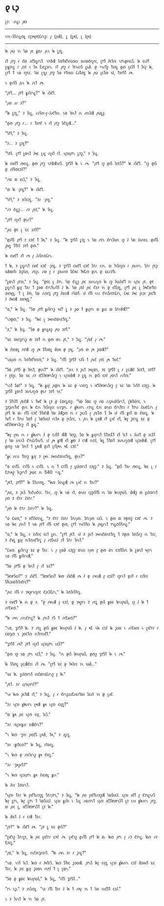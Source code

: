<style>
p {
    word-spacing: 0.5ch;
}
</style>

# 𐑞 𐑧𐑜

𐑚𐑲: ·𐑨𐑯𐑛𐑦 𐑢𐑽

---

𐑯𐑪𐑯-𐑕𐑑𐑨𐑯𐑛𐑼𐑛 𐑩𐑚𐑮𐑰𐑝𐑦𐑱𐑖𐑩𐑯𐑟: 𐑢 (𐑢𐑦𐑔), 𐑛 (𐑛𐑵), 𐑚 (𐑚𐑰)

---

𐑿 𐑢𐑻 𐑪𐑯 𐑘𐑹 𐑢𐑱 𐑣𐑴𐑥 𐑢𐑧𐑯 𐑿 𐑛𐑲𐑛.

𐑦𐑑 𐑢𐑳𐑟 𐑩 𐑒𐑸 𐑨𐑒𐑕𐑦𐑛𐑩𐑯𐑑. 𐑯𐑳𐑔𐑦𐑙 𐑐𐑼𐑑𐑦𐑒𐑘𐑩𐑤𐑼𐑤𐑦 𐑮𐑦𐑥𐑸𐑒𐑩𐑚𐑩𐑤, 𐑚𐑳𐑑 𐑓𐑱𐑑𐑩𐑤 𐑯𐑳𐑯𐑞𐑩𐑤𐑧𐑕. 𐑿 𐑤𐑧𐑓𐑑 𐑚𐑦𐑣𐑲𐑯𐑛 𐑩 𐑢𐑲𐑓 𐑯 𐑑𐑵 𐑗𐑦𐑤𐑛𐑮𐑩𐑯. 𐑦𐑑 𐑢𐑳𐑟 𐑩 𐑐𐑱𐑯𐑤𐑩𐑕 𐑛𐑧𐑔. 𐑞 ⸰𐑦𐑥𐑑𐑟 𐑑𐑮𐑲𐑛 𐑞𐑺 𐑚𐑧𐑕𐑑 𐑑 𐑕𐑱𐑝 𐑿, 𐑚𐑳𐑑 𐑑 𐑯𐑴 𐑩𐑝𐑱𐑤. 𐑘𐑹 𐑚𐑪𐑛𐑦 𐑢𐑳𐑟 𐑕𐑴 𐑳𐑑𐑼𐑤𐑦 𐑖𐑨𐑑𐑼𐑛 𐑿 𐑢𐑻 𐑚𐑧𐑑𐑼 𐑪𐑓, 𐑑𐑮𐑳𐑕𐑑 𐑥𐑰.

𐑯 𐑞𐑨𐑑𐑕 𐑢𐑧𐑯 𐑿 𐑥𐑧𐑑 𐑥𐑰.

"𐑢𐑳𐑑... 𐑢𐑳𐑑 𐑣𐑨𐑐𐑩𐑯𐑛?" 𐑿 𐑨𐑕𐑒𐑑.

"𐑢𐑺 𐑨𐑥 𐑲?"

"𐑿 𐑛𐑲𐑛," 𐑲 𐑕𐑧𐑛, 𐑥𐑨𐑑𐑼-𐑝-𐑓𐑨𐑒𐑑𐑤𐑦. 𐑯𐑴 𐑐𐑶𐑯𐑑 𐑦𐑯 𐑥𐑦𐑯𐑕𐑦𐑙 𐑢𐑻𐑛𐑟.

"𐑞𐑺 𐑢𐑳𐑟 𐑩... 𐑩 𐑑𐑮𐑳𐑒 𐑯 𐑦𐑑 𐑢𐑳𐑟 𐑕𐑒𐑦𐑛𐑦𐑙..."

"𐑘𐑳𐑐," 𐑲 𐑕𐑧𐑛.

"𐑲... 𐑲 𐑛𐑲𐑛?"

"𐑘𐑳𐑐. 𐑚𐑳𐑑 𐑛𐑴𐑯𐑑 𐑓𐑰𐑤 𐑚𐑨𐑛 𐑩𐑚𐑬𐑑 𐑦𐑑. 𐑧𐑝𐑮𐑦𐑢𐑳𐑯 𐑛𐑲𐑟," 𐑲 𐑕𐑧𐑛.

𐑿 𐑤𐑫𐑒𐑑 𐑼𐑬𐑯𐑛. 𐑞𐑺 𐑢𐑳𐑟 𐑯𐑳𐑔𐑦𐑙𐑯𐑩𐑕. 𐑡𐑳𐑕𐑑 𐑿 𐑯 𐑥𐑰. "𐑢𐑳𐑑 𐑦𐑟 𐑞𐑦𐑕 𐑐𐑤𐑱𐑕?" 𐑿 𐑨𐑕𐑒𐑑. "𐑦𐑟 𐑞𐑦𐑕 𐑞 𐑨𐑓𐑑𐑼𐑤𐑲𐑓?"

"𐑥𐑹 𐑹 𐑤𐑧𐑕," 𐑲 𐑕𐑧𐑛.

"𐑸 𐑿 ·𐑜𐑪𐑛?" 𐑿 𐑨𐑕𐑒𐑑.

"𐑘𐑳𐑐," 𐑲 𐑮𐑦𐑐𐑤𐑲𐑛. "𐑲𐑥 ·𐑜𐑪𐑛."

"𐑥𐑲 𐑒𐑦𐑛𐑟... 𐑥𐑲 𐑢𐑲𐑓," 𐑿 𐑕𐑧𐑛.

"𐑢𐑳𐑑 𐑩𐑚𐑬𐑑 𐑞𐑧𐑥?"

"𐑢𐑦𐑤 𐑞𐑱 𐑚 𐑷𐑤 𐑮𐑲𐑑?"

"𐑞𐑨𐑑𐑕 𐑢𐑳𐑑 𐑲 𐑤𐑲𐑒 𐑑 𐑕𐑰," 𐑲 𐑕𐑧𐑛. "𐑿 𐑡𐑳𐑕𐑑 𐑛𐑲𐑛 𐑯 𐑘𐑹 𐑥𐑱𐑯 𐑒𐑩𐑯𐑕𐑻𐑯 𐑦𐑟 𐑓 𐑘𐑹 𐑓𐑨𐑥𐑦𐑤𐑦. 𐑞𐑨𐑑𐑕 𐑜𐑫𐑛 𐑕𐑑𐑳𐑓 𐑮𐑲𐑑 𐑞𐑺."

𐑿 𐑤𐑫𐑒𐑑 𐑨𐑑 𐑥𐑰 𐑢 𐑓𐑨𐑕𐑦𐑯𐑱𐑖𐑩𐑯.

𐑑 𐑿, 𐑲 𐑛𐑦𐑛𐑩𐑯𐑑 𐑤𐑫𐑒 𐑤𐑲𐑒 ·𐑜𐑪𐑛. 𐑲 𐑡𐑳𐑕𐑑 𐑤𐑫𐑒𐑑 𐑤𐑲𐑒 𐑕𐑳𐑥 𐑥𐑨𐑯. 𐑹 𐑐𐑪𐑕𐑩𐑚𐑤𐑦 𐑩 𐑢𐑫𐑥𐑩𐑯. 𐑕𐑳𐑥 𐑝𐑱𐑜 𐑷𐑔𐑹𐑦𐑑𐑦 𐑓𐑦𐑜𐑘𐑼, 𐑥𐑱𐑚𐑦. 𐑥𐑹 𐑝 𐑩 𐑜𐑮𐑨𐑥𐑼 𐑕𐑒𐑵𐑤 𐑑𐑰𐑗𐑼 𐑞𐑨𐑯 𐑞 𐑷𐑤𐑥𐑲𐑑𐑦.

"𐑛𐑴𐑯𐑑 𐑢𐑳𐑮𐑦," 𐑲 𐑕𐑧𐑛. "𐑞𐑱𐑤 𐑚 𐑓𐑲𐑯. 𐑘𐑹 𐑒𐑦𐑛𐑟 𐑢𐑦𐑤 𐑮𐑦𐑥𐑧𐑥𐑚𐑼 𐑿 𐑨𐑟 𐑐𐑻𐑓𐑦𐑒𐑑 𐑦𐑯 𐑧𐑝𐑮𐑦 𐑢𐑱. 𐑞𐑱 𐑛𐑦𐑛𐑩𐑯𐑑 𐑣𐑨𐑝 𐑑𐑲𐑥 𐑑 𐑜𐑮𐑴 𐑒𐑩𐑯𐑑𐑧𐑥𐑐𐑑 𐑓 𐑿. 𐑘𐑹 𐑢𐑲𐑓 𐑢𐑦𐑤 𐑒𐑮𐑲 𐑪𐑯 𐑞 𐑬𐑑𐑕𐑲𐑛, 𐑚𐑳𐑑 𐑢𐑦𐑤 𐑚 𐑕𐑰𐑒𐑮𐑩𐑑𐑤𐑦 𐑮𐑦𐑤𐑰𐑝𐑛. 𐑑 𐑚 𐑓𐑺, 𐑘𐑹 𐑥𐑨𐑮𐑦𐑡 𐑢𐑳𐑟 𐑓𐑷𐑤𐑦𐑙 𐑩𐑐𐑸𐑑. 𐑦𐑓 𐑦𐑑𐑕 𐑧𐑯𐑦 𐑒𐑪𐑯𐑕𐑩𐑤𐑱𐑖𐑩𐑯, 𐑖𐑰𐑤 𐑓𐑰𐑤 𐑝𐑧𐑮𐑦 𐑜𐑦𐑤𐑑𐑦 𐑓 𐑓𐑰𐑤𐑦𐑙 𐑮𐑦𐑤𐑰𐑝𐑛."

"𐑴," 𐑿 𐑕𐑧𐑛. "𐑕𐑴 𐑢𐑳𐑑 𐑣𐑨𐑐𐑩𐑯𐑟 𐑯𐑬? 𐑛 𐑲 𐑜𐑴 𐑑 𐑣𐑧𐑝𐑩𐑯 𐑹 𐑣𐑧𐑤 𐑹 𐑕𐑳𐑥𐑔𐑦𐑙?"

"𐑯𐑲𐑞𐑼," 𐑲 𐑕𐑧𐑛. "𐑿𐑤 𐑚 𐑮𐑰𐑦𐑯𐑒𐑸𐑯𐑱𐑑𐑩𐑛."

"𐑭," 𐑿 𐑕𐑧𐑛. "𐑕𐑴 𐑞 𐑣𐑦𐑯𐑛𐑵𐑟 𐑢𐑻 𐑮𐑲𐑑."

"𐑷𐑤 𐑮𐑦𐑤𐑦𐑡𐑩𐑯𐑟 𐑸 𐑮𐑲𐑑 𐑦𐑯 𐑞𐑺 𐑴𐑯 𐑢𐑱," 𐑲 𐑕𐑧𐑛. "𐑢𐑷𐑒 𐑢 𐑥𐑰."

𐑿 𐑓𐑪𐑤𐑴𐑛 𐑩𐑤𐑪𐑙 𐑨𐑟 𐑢𐑰 𐑕𐑑𐑮𐑴𐑛 𐑔𐑮𐑵 𐑞 𐑝𐑶𐑛. "𐑢𐑺 𐑸 𐑢𐑰 𐑜𐑴𐑦𐑙?"

"𐑯𐑴𐑢𐑺 𐑦𐑯 𐑐𐑼𐑑𐑦𐑒𐑘𐑩𐑤𐑼," 𐑲 𐑕𐑧𐑛. "𐑦𐑑𐑕 𐑡𐑳𐑕𐑑 𐑯𐑲𐑕 𐑑 𐑢𐑷𐑒 𐑢𐑲𐑤 𐑢𐑰 𐑑𐑷𐑒."

"𐑕𐑴 𐑢𐑳𐑑𐑕 𐑞 𐑐𐑶𐑯𐑑, 𐑞𐑧𐑯?" 𐑿 𐑨𐑕𐑒𐑑. "𐑢𐑧𐑯 𐑲 𐑜𐑧𐑑 𐑮𐑰𐑚𐑹𐑯, 𐑲𐑤 𐑡𐑳𐑕𐑑 𐑚 𐑩 𐑚𐑤𐑨𐑙𐑒 𐑕𐑤𐑱𐑑, 𐑮𐑲𐑑? 𐑩 𐑚𐑱𐑚𐑦. 𐑕𐑴 𐑷𐑤 𐑥𐑲 𐑦𐑒𐑕𐑐𐑽𐑾𐑯𐑕𐑩𐑟 𐑯 𐑧𐑝𐑮𐑦𐑔𐑦𐑙 𐑲 𐑛𐑦𐑛 𐑦𐑯 𐑞𐑦𐑕 𐑤𐑲𐑓 𐑢𐑴𐑯𐑑 𐑥𐑨𐑑𐑼."

"𐑯𐑪𐑑 𐑕𐑴!" 𐑲 𐑕𐑧𐑛. "𐑿 𐑣𐑨𐑝 𐑢𐑦𐑞𐑦𐑯 𐑿 𐑷𐑤 𐑞 𐑯𐑪𐑤𐑦𐑡 𐑯 𐑦𐑒𐑕𐑐𐑽𐑾𐑯𐑕𐑩𐑟 𐑝 𐑷𐑤 𐑘𐑹 𐑐𐑨𐑕𐑑 𐑤𐑲𐑝𐑟. 𐑿 𐑡𐑳𐑕𐑑 𐑛𐑴𐑯𐑑 𐑮𐑦𐑥𐑧𐑥𐑚𐑼 𐑞𐑧𐑥 𐑮𐑲𐑑 𐑯𐑬."

𐑲 𐑕𐑑𐑪𐑐𐑑 𐑢𐑷𐑒𐑦𐑙 𐑯 𐑑𐑫𐑒 𐑿 𐑚𐑲 𐑞 𐑖𐑴𐑤𐑛𐑼𐑟. "𐑘𐑹 𐑕𐑴𐑤 𐑦𐑟 𐑥𐑹 𐑥𐑨𐑜𐑯𐑦𐑓𐑦𐑕𐑩𐑯𐑑, 𐑚𐑿𐑑𐑦𐑓𐑩𐑤, 𐑯 𐑡𐑲𐑜𐑨𐑯𐑑𐑦𐑒 𐑞𐑨𐑯 𐑿 𐑒𐑨𐑯 𐑐𐑪𐑕𐑩𐑚𐑤𐑦 𐑦𐑥𐑨𐑡𐑦𐑯. 𐑩 𐑣𐑿𐑥𐑩𐑯 𐑥𐑲𐑯𐑛 𐑒𐑨𐑯 𐑴𐑯𐑤𐑦 𐑒𐑩𐑯𐑑𐑱𐑯 𐑩 𐑑𐑲𐑯𐑦 𐑓𐑮𐑨𐑒𐑖𐑩𐑯 𐑝 𐑢𐑳𐑑 𐑿 𐑸. 𐑦𐑑𐑕 𐑤𐑲𐑒 𐑕𐑑𐑦𐑒𐑦𐑙 𐑘𐑹 𐑓𐑦𐑙𐑜𐑼 𐑦𐑯 𐑩 𐑜𐑤𐑨𐑕 𐑝 𐑢𐑷𐑑𐑼 𐑑 𐑕𐑰 𐑦𐑓 𐑦𐑑𐑕 𐑣𐑪𐑑 𐑹 𐑒𐑴𐑤𐑛. 𐑿 𐑐𐑫𐑑 𐑩 𐑑𐑲𐑯𐑦 𐑐𐑸𐑑 𐑝 𐑘𐑹𐑕𐑧𐑤𐑓 𐑦𐑯𐑑𐑵 𐑞 𐑝𐑧𐑕𐑩𐑤, 𐑯 𐑢𐑧𐑯 𐑿 𐑚𐑮𐑦𐑙 𐑦𐑑 𐑚𐑨𐑒 𐑬𐑑, 𐑿𐑝 𐑜𐑱𐑯𐑛 𐑷𐑤 𐑞 𐑦𐑒𐑕𐑐𐑽𐑾𐑯𐑕𐑩𐑟 𐑦𐑑 𐑣𐑨𐑛."

"𐑿𐑝 𐑚𐑰𐑯 𐑦𐑯 𐑩 𐑣𐑿𐑥𐑩𐑯 𐑓 𐑞 𐑤𐑨𐑕𐑑 48 𐑘𐑽𐑟, 𐑕𐑴 𐑿 𐑣𐑨𐑝𐑩𐑯𐑑 𐑕𐑑𐑮𐑧𐑗𐑑 𐑬𐑑 𐑘𐑧𐑑 𐑯 𐑓𐑧𐑤𐑑 𐑞 𐑮𐑧𐑕𐑑 𐑝 𐑘𐑹 𐑦𐑥𐑧𐑯𐑕 𐑒𐑪𐑯𐑖𐑩𐑕𐑯𐑩𐑕. 𐑦𐑓 𐑢𐑰 𐑣𐑳𐑙 𐑬𐑑 𐑣𐑽 𐑓 𐑤𐑪𐑙 𐑦𐑯𐑳𐑓, 𐑿𐑛 𐑕𐑑𐑸𐑑 𐑮𐑦𐑥𐑧𐑥𐑚𐑼𐑦𐑙 𐑧𐑝𐑮𐑦𐑔𐑦𐑙. 𐑚𐑳𐑑 𐑞𐑺𐑟 𐑯𐑴 𐑐𐑶𐑯𐑑 𐑑 𐑛𐑵𐑦𐑙 𐑞𐑨𐑑 𐑚𐑦𐑑𐑢𐑰𐑯 𐑰𐑗 𐑤𐑲𐑓."

"𐑣𐑬 𐑥𐑧𐑯𐑦 𐑑𐑲𐑥𐑟 𐑣𐑨𐑝 𐑲 𐑚𐑰𐑯 𐑮𐑰𐑦𐑯𐑒𐑸𐑯𐑱𐑑𐑩𐑛, 𐑞𐑧𐑯?"

"𐑴 𐑤𐑪𐑑𐑕. 𐑤𐑪𐑑𐑕 𐑯 𐑤𐑪𐑑𐑕. 𐑯 𐑦𐑯 𐑑 𐑤𐑪𐑑𐑕 𐑝 𐑛𐑦𐑓𐑼𐑩𐑯𐑑 𐑤𐑲𐑝𐑟." 𐑲 𐑕𐑧𐑛. "𐑞𐑦𐑕 𐑑𐑲𐑥 𐑼𐑬𐑯𐑛, 𐑿𐑤 𐑚 𐑩 𐑗𐑲𐑯𐑰𐑟 𐑐𐑧𐑟𐑩𐑯𐑑 𐑜𐑻𐑤 𐑦𐑯 540 ⸰𐑨𐑛."

"𐑢𐑱𐑑, 𐑢𐑳𐑑?" 𐑿 𐑕𐑑𐑨𐑥𐑼𐑛. "𐑿𐑼 𐑕𐑧𐑯𐑛𐑦𐑙 𐑥𐑰 𐑚𐑨𐑒 𐑦𐑯 𐑑𐑲𐑥?"

"𐑢𐑧𐑤, 𐑲 𐑜𐑧𐑕 𐑑𐑧𐑒𐑯𐑦𐑒𐑤𐑦. 𐑑𐑲𐑥, 𐑨𐑟 𐑿 𐑯𐑴 𐑦𐑑, 𐑴𐑯𐑤𐑦 𐑦𐑜𐑟𐑦𐑕𐑑𐑕 𐑦𐑯 𐑘𐑹 𐑿𐑯𐑦𐑝𐑻𐑕. 𐑔𐑦𐑙𐑟 𐑸 𐑛𐑦𐑓𐑼𐑩𐑯𐑑 𐑢𐑺 𐑲 𐑒𐑳𐑥 𐑓𐑮𐑳𐑥."

"𐑢𐑺 𐑿 𐑒𐑳𐑥 𐑓𐑮𐑳𐑥?" 𐑿 𐑕𐑧𐑛.

"𐑴 𐑖𐑫𐑼," 𐑲 𐑦𐑒𐑕𐑐𐑤𐑱𐑯𐑛, "𐑲 𐑒𐑳𐑥 𐑓𐑮𐑳𐑥 𐑕𐑳𐑥𐑢𐑺. 𐑕𐑳𐑥𐑢𐑺 𐑧𐑤𐑕. 𐑯 𐑞𐑺 𐑸 𐑳𐑞𐑼𐑟 𐑤𐑲𐑒 𐑥𐑰. 𐑲 𐑯𐑴 𐑿𐑤 𐑢𐑪𐑯𐑑 𐑑 𐑯𐑴 𐑢𐑳𐑑 𐑦𐑑𐑕 𐑤𐑲𐑒 𐑞𐑺, 𐑚𐑳𐑑 𐑪𐑯𐑩𐑕𐑑𐑤𐑦 𐑿 𐑢𐑫𐑛𐑩𐑯𐑑 𐑳𐑯𐑛𐑼𐑕𐑑𐑨𐑯𐑛."

"𐑴," 𐑿 𐑕𐑧𐑛, 𐑩 𐑤𐑦𐑑𐑩𐑤 𐑤𐑧𐑑 𐑛𐑬𐑯. "𐑚𐑳𐑑 𐑢𐑱𐑑. 𐑦𐑓 𐑲 𐑜𐑧𐑑 𐑮𐑰𐑦𐑯𐑒𐑸𐑯𐑱𐑑𐑩𐑛 𐑑 𐑳𐑞𐑼 𐑐𐑤𐑱𐑕𐑩𐑟 𐑦𐑯 𐑑𐑲𐑥, 𐑲 𐑒𐑫𐑛 𐑣𐑨𐑝 𐑦𐑯𐑑𐑼𐑨𐑒𐑑𐑩𐑛 𐑢 𐑥𐑲𐑕𐑧𐑤𐑓 𐑨𐑑 𐑕𐑳𐑥 𐑐𐑶𐑯𐑑."

"𐑖𐑫𐑼. 𐑣𐑨𐑐𐑩𐑯𐑟 𐑷𐑤 𐑞 𐑑𐑲𐑥. 𐑯 𐑢 𐑚𐑴𐑔 𐑤𐑲𐑝𐑟 𐑴𐑯𐑤𐑦 𐑩𐑢𐑺 𐑝 𐑞𐑺 𐑴𐑯 𐑤𐑲𐑓𐑕𐑐𐑨𐑯 𐑿 𐑛𐑴𐑯𐑑 𐑰𐑝𐑩𐑯 𐑯𐑴 𐑦𐑑𐑕 𐑣𐑨𐑐𐑩𐑯𐑦𐑙."

"𐑕𐑴 𐑢𐑳𐑑𐑕 𐑞 𐑐𐑶𐑯𐑑 𐑝 𐑦𐑑 𐑷𐑤?"

"𐑕𐑽𐑾𐑕𐑤𐑦?" 𐑲 𐑨𐑕𐑒𐑑. "𐑕𐑽𐑾𐑕𐑤𐑦? 𐑿𐑼 𐑨𐑕𐑒𐑦𐑙 𐑥𐑰 𐑓 𐑞 𐑥𐑰𐑯𐑦𐑙 𐑝 𐑤𐑲𐑓? 𐑦𐑟𐑩𐑯𐑑 𐑞𐑨𐑑 𐑩 𐑤𐑦𐑑𐑩𐑤 𐑕𐑑𐑧𐑮𐑦𐑴𐑑𐑦𐑐𐑦𐑒𐑩𐑤?"

"𐑢𐑧𐑤 𐑦𐑑𐑕 𐑩 𐑮𐑰𐑟𐑩𐑯𐑩𐑚𐑩𐑤 𐑒𐑢𐑧𐑕𐑗𐑩𐑯," 𐑿 𐑐𐑼𐑕𐑦𐑕𐑑𐑩𐑛.

𐑲 𐑤𐑫𐑒𐑑 𐑿 𐑦𐑯 𐑞 𐑲. "𐑞 𐑥𐑰𐑯𐑦𐑙 𐑝 𐑤𐑲𐑓, 𐑞 𐑮𐑰𐑟𐑩𐑯 𐑲 𐑥𐑱𐑛 𐑞𐑦𐑕 𐑣𐑴𐑤 𐑿𐑯𐑦𐑝𐑻𐑕, 𐑦𐑟 𐑓 𐑿 𐑑 𐑥𐑩𐑗𐑫𐑼."

"𐑿 𐑥𐑰𐑯 𐑥𐑨𐑯𐑒𐑲𐑯𐑛? 𐑿 𐑢𐑪𐑯𐑑 𐑳𐑕 𐑑 𐑥𐑩𐑗𐑫𐑼?"

"𐑯𐑴, 𐑡𐑳𐑕𐑑 𐑿. 𐑲 𐑥𐑱𐑛 𐑞𐑦𐑕 𐑣𐑴𐑤 𐑿𐑯𐑦𐑝𐑻𐑕 𐑓 𐑿. 𐑢 𐑰𐑗 𐑯𐑿 𐑤𐑲𐑓 𐑿 𐑜𐑮𐑴 𐑯 𐑥𐑩𐑗𐑫𐑼 𐑯 𐑚𐑦𐑒𐑳𐑥 𐑩 𐑤𐑸𐑡𐑼 𐑯 𐑜𐑮𐑱𐑑𐑼 𐑦𐑯𐑑𐑩𐑤𐑧𐑒𐑑."

"𐑡𐑳𐑕𐑑 𐑥𐑰? 𐑢𐑳𐑑 𐑩𐑚𐑬𐑑 𐑧𐑝𐑮𐑦𐑢𐑳𐑯 𐑧𐑤𐑕?"

"𐑞𐑺 𐑦𐑟 𐑯𐑴 𐑢𐑳𐑯 𐑧𐑤𐑕," 𐑲 𐑕𐑧𐑛. "𐑦𐑯 𐑞𐑦𐑕 𐑿𐑯𐑦𐑝𐑻𐑕, 𐑞𐑺𐑟 𐑡𐑳𐑕𐑑 𐑿 𐑯 𐑥𐑰."

𐑿 𐑕𐑑𐑺𐑛 𐑚𐑤𐑨𐑙𐑒𐑤𐑦 𐑨𐑑 𐑥𐑰. "𐑚𐑳𐑑 𐑷𐑤 𐑞 𐑐𐑰𐑐𐑩𐑤 𐑪𐑯 𐑻𐑔..."

"𐑷𐑤 𐑿. 𐑛𐑦𐑓𐑼𐑩𐑯𐑑 𐑦𐑯𐑒𐑸𐑯𐑱𐑖𐑩𐑯𐑟 𐑝 𐑿."

"𐑢𐑱𐑑. 𐑲𐑥 _𐑧𐑝𐑮𐑦𐑢𐑳𐑯_!?"

"𐑯𐑬 𐑿𐑼 𐑜𐑧𐑑𐑦𐑙 𐑦𐑑," 𐑲 𐑕𐑧𐑛, 𐑢 𐑩 𐑒𐑩𐑯𐑜𐑮𐑨𐑗𐑩𐑤𐑩𐑑𐑹𐑦 𐑕𐑤𐑨𐑐 𐑪𐑯 𐑞 𐑚𐑨𐑒.

"𐑲𐑥 𐑧𐑝𐑮𐑦 𐑣𐑿𐑥𐑩𐑯 𐑚𐑰𐑦𐑙 𐑣𐑵 𐑧𐑝𐑼 𐑤𐑦𐑝𐑛?"

"𐑹 𐑣𐑵 𐑢𐑦𐑤 𐑧𐑝𐑼 𐑤𐑦𐑝, 𐑘𐑧𐑕."

"𐑲𐑥 ·𐑱𐑚𐑮𐑩𐑣𐑨𐑥 𐑤𐑦𐑙𐑒𐑩𐑯?"

"𐑯 𐑿𐑼 ·𐑡𐑪𐑯 𐑢𐑦𐑤𐑒𐑕 𐑚𐑵𐑔, 𐑑𐑵," 𐑲 𐑨𐑛𐑩𐑛.

"𐑲𐑥 ·𐑣𐑦𐑑𐑤𐑼?" 𐑿 𐑕𐑧𐑛, 𐑩𐑐𐑷𐑤𐑛.

"𐑯 𐑿𐑼 𐑞 𐑥𐑦𐑤𐑘𐑩𐑯𐑟 𐑣𐑰 𐑒𐑦𐑤𐑛."

"𐑲𐑥 ·𐑡𐑰𐑟𐑩𐑕?"

"𐑯 𐑿𐑼 𐑧𐑝𐑮𐑦𐑢𐑳𐑯 𐑣𐑵 𐑓𐑪𐑤𐑴𐑛 𐑣𐑦𐑥."

𐑿 𐑓𐑧𐑤 𐑕𐑲𐑤𐑩𐑯𐑑.

"𐑧𐑝𐑮𐑦 𐑑𐑲𐑥 𐑿 𐑝𐑦𐑒𐑑𐑦𐑥𐑲𐑟𐑛 𐑕𐑳𐑥𐑢𐑳𐑯," 𐑲 𐑕𐑧𐑛, "𐑿 𐑢𐑻 𐑝𐑦𐑒𐑑𐑦𐑥𐑲𐑟𐑦𐑙 𐑘𐑹𐑕𐑧𐑤𐑓. 𐑧𐑝𐑮𐑦 𐑨𐑒𐑑 𐑝 𐑒𐑲𐑯𐑛𐑯𐑩𐑕 𐑿𐑝 𐑛𐑳𐑯, 𐑿𐑝 𐑛𐑳𐑯 𐑑 𐑘𐑹𐑕𐑧𐑤𐑓. 𐑧𐑝𐑮𐑦 𐑣𐑨𐑐𐑦 𐑯 𐑕𐑨𐑛 𐑥𐑴𐑥𐑩𐑯𐑑 𐑧𐑝𐑼 𐑦𐑒𐑕𐑐𐑽𐑾𐑯𐑕𐑑 𐑚𐑲 𐑧𐑯𐑦 𐑣𐑿𐑥𐑩𐑯 𐑢𐑳𐑟, 𐑹 𐑢𐑦𐑤 𐑚, 𐑦𐑒𐑕𐑐𐑽𐑾𐑯𐑕𐑑 𐑚𐑲 𐑿."

𐑿 𐑔𐑷𐑑 𐑓 𐑩 𐑤𐑪𐑙 𐑑𐑲𐑥.

"𐑢𐑲?" 𐑿 𐑨𐑕𐑒𐑑 𐑥𐑰. "𐑢𐑲 𐑛 𐑷𐑤 𐑞𐑦𐑕?"

"𐑚𐑦𐑒𐑪𐑟 𐑕𐑳𐑥𐑛𐑱, 𐑿 𐑢𐑦𐑤 𐑚𐑦𐑒𐑳𐑥 𐑤𐑲𐑒 𐑥𐑰. 𐑚𐑦𐑒𐑪𐑟 𐑞𐑨𐑑𐑕 𐑢𐑳𐑑 𐑿 𐑸. 𐑿𐑼 𐑢𐑳𐑯 𐑝 𐑥𐑲 𐑒𐑲𐑯𐑛. 𐑿𐑼 𐑥𐑲 𐑗𐑲𐑤𐑛."

"𐑢𐑴," 𐑿 𐑕𐑧𐑛, 𐑦𐑯𐑒𐑮𐑧𐑡𐑩𐑤𐑩𐑕. "𐑿 𐑥𐑰𐑯 𐑲𐑥 𐑩 𐑜𐑪𐑛?"

"𐑯𐑴. 𐑯𐑪𐑑 𐑘𐑧𐑑. 𐑿𐑼 𐑩 𐑓𐑰𐑑𐑩𐑕. 𐑿𐑼 𐑕𐑑𐑦𐑤 𐑜𐑮𐑴𐑦𐑙. 𐑢𐑳𐑯𐑕 𐑿𐑝 𐑤𐑦𐑝𐑛 𐑧𐑝𐑮𐑦 𐑣𐑿𐑥𐑩𐑯 𐑤𐑲𐑓 𐑔𐑮𐑵𐑬𐑑 𐑷𐑤 𐑑𐑲𐑥, 𐑿 𐑢𐑦𐑤 𐑣𐑨𐑝 𐑜𐑮𐑴𐑯 𐑦𐑯𐑳𐑓 𐑑 𐑚 𐑚𐑹𐑯."

"𐑕𐑴 𐑞 𐑣𐑴𐑤 𐑿𐑯𐑦𐑝𐑻𐑕," 𐑿 𐑕𐑧𐑛, "𐑦𐑑𐑕 𐑡𐑳𐑕𐑑..."

"𐑩𐑯 𐑧𐑜." 𐑲 𐑨𐑯𐑕𐑼𐑛. "𐑯𐑬 𐑦𐑑𐑕 𐑑𐑲𐑥 𐑓 𐑿 𐑑 𐑥𐑵𐑝 𐑪𐑯 𐑑 𐑘𐑹 𐑯𐑧𐑒𐑕𐑑 𐑤𐑲𐑓."

𐑯 𐑲 𐑕𐑧𐑯𐑑 𐑿 𐑪𐑯 𐑘𐑹 𐑢𐑱.

